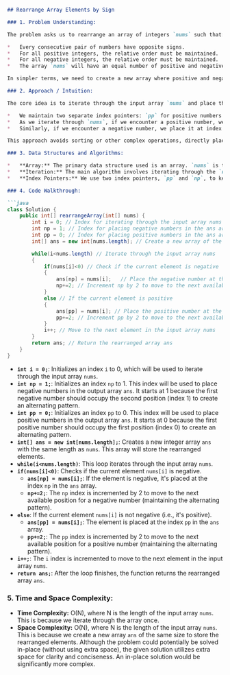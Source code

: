 ```markdown
## Rearrange Array Elements by Sign

### 1. Problem Understanding:

The problem asks us to rearrange an array of integers `nums` such that:

*   Every consecutive pair of numbers have opposite signs.
*   For all positive integers, the relative order must be maintained.
*   For all negative integers, the relative order must be maintained.
*   The array `nums` will have an equal number of positive and negative integers.

In simpler terms, we need to create a new array where positive and negative numbers alternate while preserving the original order of positive numbers among themselves and negative numbers among themselves.

### 2. Approach / Intuition:

The core idea is to iterate through the input array `nums` and place the positive and negative numbers into their correct positions in a new array `ans`. Since we know the array must alternate signs and the number of positive and negative numbers are equal, we can dedicate specific indices in `ans` for positive and negative numbers.

*   We maintain two separate index pointers: `pp` for positive numbers (starting at index 0) and `np` for negative numbers (starting at index 1).
*   As we iterate through `nums`, if we encounter a positive number, we place it at index `pp` in `ans` and increment `pp` by 2 (to maintain alternating pattern).
*   Similarly, if we encounter a negative number, we place it at index `np` in `ans` and increment `np` by 2.

This approach avoids sorting or other complex operations, directly placing elements at their correct locations in the output array, maintaining the relative order within positive and negative groups.  The choice of this approach stems from its efficiency and straightforwardness, directly leveraging the problem's constraints to achieve the desired rearrangement.

### 3. Data Structures and Algorithms:

*   **Array:** The primary data structure used is an array. `nums` is the input array, and `ans` is the new array to store the rearranged elements.
*   **Iteration:** The main algorithm involves iterating through the `nums` array.
*   **Index Pointers:** We use two index pointers, `pp` and `np`, to keep track of the next available positions for positive and negative numbers respectively in the `ans` array.

### 4. Code Walkthrough:

```java
class Solution {
    public int[] rearrangeArray(int[] nums) {
        int i = 0; // Index for iterating through the input array nums
        int np = 1; // Index for placing negative numbers in the ans array (starts at index 1 for alternating pattern)
        int pp = 0; // Index for placing positive numbers in the ans array (starts at index 0 for alternating pattern)
        int[] ans = new int[nums.length]; // Create a new array of the same size as nums to store the rearranged elements

        while(i<nums.length) // Iterate through the input array nums
        {
            if(nums[i]<0) // Check if the current element is negative
            {
                ans[np] = nums[i];   // Place the negative number at the current index np in the ans array
                np+=2; // Increment np by 2 to move to the next available position for a negative number
            }
            else // If the current element is positive
            {
                ans[pp] = nums[i]; // Place the positive number at the current index pp in the ans array
                pp+=2; // Increment pp by 2 to move to the next available position for a positive number
            }
            i++; // Move to the next element in the input array nums
        }
        return ans; // Return the rearranged array ans
    }
}
```

*   **`int i = 0;`**: Initializes an index `i` to 0, which will be used to iterate through the input array `nums`.
*   **`int np = 1;`**: Initializes an index `np` to 1. This index will be used to place negative numbers in the output array `ans`.  It starts at 1 because the first negative number should occupy the second position (index 1) to create an alternating pattern.
*   **`int pp = 0;`**: Initializes an index `pp` to 0. This index will be used to place positive numbers in the output array `ans`. It starts at 0 because the first positive number should occupy the first position (index 0) to create an alternating pattern.
*   **`int[] ans = new int[nums.length];`**: Creates a new integer array `ans` with the same length as `nums`. This array will store the rearranged elements.
*   **`while(i<nums.length)`**: This loop iterates through the input array `nums`.
*   **`if(nums[i]<0)`**: Checks if the current element `nums[i]` is negative.
    *   **`ans[np] = nums[i];`**: If the element is negative, it's placed at the index `np` in the `ans` array.
    *   **`np+=2;`**: The `np` index is incremented by 2 to move to the next available position for a negative number (maintaining the alternating pattern).
*   **`else`**: If the current element `nums[i]` is not negative (i.e., it's positive).
    *   **`ans[pp] = nums[i];`**: The element is placed at the index `pp` in the `ans` array.
    *   **`pp+=2;`**: The `pp` index is incremented by 2 to move to the next available position for a positive number (maintaining the alternating pattern).
*   **`i++;`**: The `i` index is incremented to move to the next element in the input array `nums`.
*   **`return ans;`**: After the loop finishes, the function returns the rearranged array `ans`.

### 5. Time and Space Complexity:

*   **Time Complexity:** O(N), where N is the length of the input array `nums`.  This is because we iterate through the array once.
*   **Space Complexity:** O(N), where N is the length of the input array `nums`. This is because we create a new array `ans` of the same size to store the rearranged elements. Although the problem could potentially be solved in-place (without using extra space), the given solution utilizes extra space for clarity and conciseness.  An in-place solution would be significantly more complex.
```
